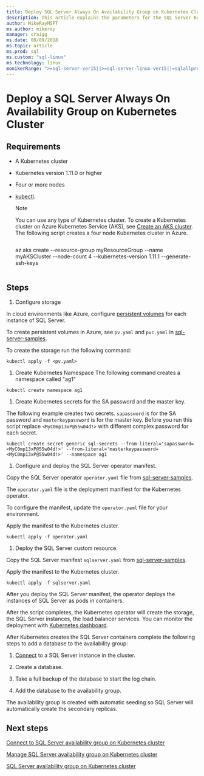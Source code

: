 ```yaml
---
title: Deploy SQL Server Always On Availability Group on Kubernetes Cluster
description: This article explains the parameters for the SQL Server Kubernetes Always On availability group operator global requirements
author: MikeRayMSFT
ms.author: mikeray
manager: craigg
ms.date: 08/09/2018
ms.topic: article
ms.prod: sql
ms.custom: "sql-linux"
ms.technology: linux
monikerRange: ">=sql-server-ver15||>=sql-server-linux-ver15||=sqlallproducts-allversions"
---
```

# Deploy a SQL Server Always On Availability Group on Kubernetes Cluster

## Requirements

- A Kubernetes cluster
- Kubernetes version 1.11.0 or higher
- Four or more nodes
- [kubectl](http://kubernetes.io/docs/tasks/tools/install-kubectl/).

  >[!NOTE]
  >You can use any type of Kubernetes cluster. To create a Kubernetes cluster on Azure Kubernetes Service (AKS), see [Create an AKS cluster](http://docs.microsoft.com/azure/aks/create-cluster).
  > The following script creates a four node Kubernetes cluster in Azure.
  >```azure-cli
  az aks create --resource-group myResourceGroup --name myAKSCluster --node-count 4 --kubernetes-version 1.11.1 --generate-ssh-keys
  >```

## Steps

1. Configure storage

  In cloud environments like Azure, configure [persistent volumes](http://kubernetes.io/docs/concepts/storage/persistent-volumes/) for each instance of SQL Server.

  To create persistent volumes in Azure, see `pv.yaml` and `pvc.yaml` in [sql-server-samples](https://github.com/Microsoft/sql-server-samples/tree/master/samples/features/high%20availability/Kubernetes/sample-deployment-script/templates).

  To create the storage run the following command:

  ```azurecli
  kubectl apply -f <pv.yaml>
  ```
1. Create Kubernetes Namespace
  The following command creates a namespace called "ag1"
  ```azurecli
  kubectl create namespace ag1
  ```

1. Create Kubernetes secrets for the SA password and the master key.

  The following example creates two secrets. `sapassword` is for the SA password and `masterkeypassword` is for the master key. Before you run this script replace `<MyC0mp13xP@55w04d!>` with different complex password for each secret.

   ```azurecli
   kubectl create secret generic sql-secrets --from-literal='sapassword=<MyC0mp13xP@55w04d!>' --from-literal='masterkeypassword=<MyC0mp13xP@55w04d!>' --namespace ag1
   ```

1. Configure and deploy the SQL Server operator manifest.

  Copy the SQL Server operator `operator.yaml` file from [sql-server-samples](https://github.com/Microsoft/sql-server-samples/tree/master/samples/features/high%20availability/Kubernetes/sample-manifest-files).

  The `operator.yaml` file is the deployment manifiest for the Kubernetes operator.

  To configure the manifest, update the `operator.yaml` file for your environment.

  Apply the manifest to the Kubernetes cluster.

  ```azurecli
  kubectl apply -f operator.yaml
  ```

1. Deploy the SQL Server custom resource.

  Copy the SQL Server manifest `sqlserver.yaml` from [sql-server-samples](https://github.com/Microsoft/sql-server-samples/tree/master/samples/features/high%20availability/Kubernetes/sample-manifest-files).
  
  Apply the manifest to the Kubernetes cluster.

  ```azurecli
  kubectl apply -f sqlserver.yaml
  ```

After you deploy the SQL Server manifest, the operator deploys the instances of SQL Server as pods in containers.

After the script completes, the Kubernetes operator will create the storage, the SQL Server instances, the load balancer services. You can monitor the deployment with [Kubernetes dashboard](http://docs.microsoft.com/azure/aks/kubernetes-dashboard).

After Kubernetes creates the SQL Server containers complete the following steps to add a database to the availability group:

1. [Connect](sql-server-linux-kubernetes-connect.md) to a SQL Server instance in the cluster.

1. Create a database.

1. Take a full backup of the database to start the log chain.

1. Add the database to the availability group.

The availability group is created with automatic seeding so SQL Server will automatically create the secondary replicas.

## Next steps

[Connect to SQL Server availability group on Kubernetes cluster](sql-server-linux-kubernetes-connect.md)

[Manage SQL Server availability group on Kubernetes cluster](sql-server-linux-kubernetes-manage.md)

[SQL Server availability group on Kubernetes cluster](sql-server-ag-kubernetes.md)
